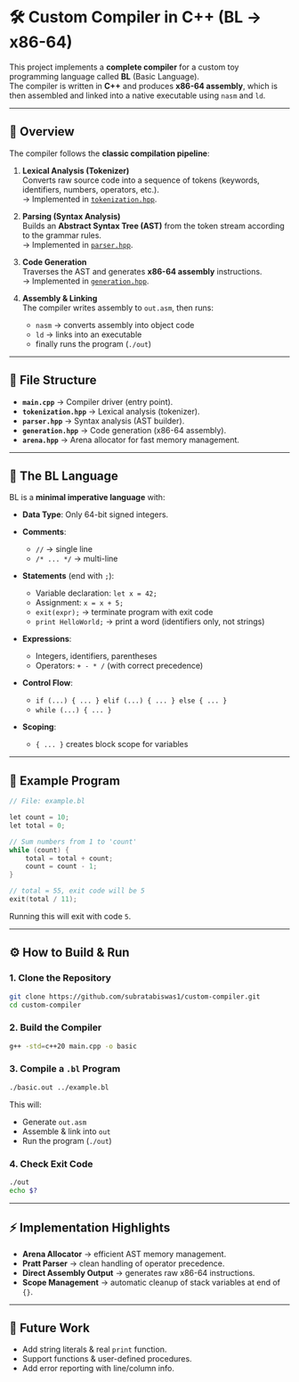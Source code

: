 # 🛠️ Custom Compiler in C++ (BL → x86-64)

This project implements a **complete compiler** for a custom toy programming language called **BL** (Basic Language).  
The compiler is written in **C++** and produces **x86-64 assembly**, which is then assembled and linked into a native executable using `nasm` and `ld`.

---

## 📖 Overview

The compiler follows the **classic compilation pipeline**:

1. **Lexical Analysis (Tokenizer)**  
   Converts raw source code into a sequence of tokens (keywords, identifiers, numbers, operators, etc.).  
   → Implemented in [`tokenization.hpp`](tokenization.hpp).

2. **Parsing (Syntax Analysis)**  
   Builds an **Abstract Syntax Tree (AST)** from the token stream according to the grammar rules.  
   → Implemented in [`parser.hpp`](parser.hpp).

3. **Code Generation**  
   Traverses the AST and generates **x86-64 assembly** instructions.  
   → Implemented in [`generation.hpp`](generation.hpp).

4. **Assembly & Linking**  
   The compiler writes assembly to `out.asm`, then runs:  
   - `nasm` → converts assembly into object code  
   - `ld` → links into an executable  
   - finally runs the program (`./out`)  

---

## 📂 File Structure

- **`main.cpp`** → Compiler driver (entry point).  
- **`tokenization.hpp`** → Lexical analysis (tokenizer).  
- **`parser.hpp`** → Syntax analysis (AST builder).  
- **`generation.hpp`** → Code generation (x86-64 assembly).  
- **`arena.hpp`** → Arena allocator for fast memory management.  

---

## 📝 The BL Language

BL is a **minimal imperative language** with:

- **Data Type**: Only 64-bit signed integers.  
- **Comments**:  
  - `//` → single line  
  - `/* ... */` → multi-line  
- **Statements** (end with `;`):  
  - Variable declaration: `let x = 42;`  
  - Assignment: `x = x + 5;`  
  - `exit(expr);` → terminate program with exit code  
  - `print HelloWorld;` → print a word (identifiers only, not strings)  

- **Expressions**:  
  - Integers, identifiers, parentheses  
  - Operators: `+ - * /` (with correct precedence)

- **Control Flow**:  
  - `if (...) { ... } elif (...) { ... } else { ... }`  
  - `while (...) { ... }`  

- **Scoping**:  
  - `{ ... }` creates block scope for variables  

---

## 🚀 Example Program

```c
// File: example.bl

let count = 10;
let total = 0;

// Sum numbers from 1 to 'count'
while (count) {
    total = total + count;
    count = count - 1;
}

// total = 55, exit code will be 5
exit(total / 11);
````

Running this will exit with code `5`.

---

## ⚙️ How to Build & Run

### 1. Clone the Repository

```bash
git clone https://github.com/subratabiswas1/custom-compiler.git
cd custom-compiler
```

### 2. Build the Compiler

```bash
g++ -std=c++20 main.cpp -o basic
```

### 3. Compile a `.bl` Program

```bash
./basic.out ../example.bl
```

This will:

* Generate `out.asm`
* Assemble & link into `out`
* Run the program (`./out`)

### 4. Check Exit Code

```bash
./out
echo $?
```

---

## ⚡ Implementation Highlights

* **Arena Allocator** → efficient AST memory management.
* **Pratt Parser** → clean handling of operator precedence.
* **Direct Assembly Output** → generates raw x86-64 instructions.
* **Scope Management** → automatic cleanup of stack variables at end of `{}`.

---

## 🔮 Future Work

* Add string literals & real `print` function.
* Support functions & user-defined procedures.
* Add error reporting with line/column info.
